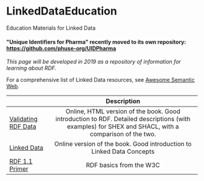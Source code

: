 # LinkedDataEducation
Education Materials for Linked Data

#### "Unique Identifiers for Pharma" recently moved to its own repository: https://github.com/phuse-org/UIDPharma


*This page will be developed in 2019 as a repository of information for learning about RDF.*

For a comprehensive list of Linked Data resources, see [Awesome Semantic Web](https://github.com/semantalytics/awesome-semantic-web).


|               | Description   |
| ------------- |:-------------:|
| [Validating RDF Data](http://book.validatingrdf.com/)  | Online, HTML version of the book. Good introduction to RDF. Detailed descriptions (with examples) for SHEX and SHACL, with a comparison of the two.|
| [Linked Data](https://www.manning.com/books/linked-data) | Online version of the book. Good introduction to Linked Data Concepts |
| [RDF 1.1 Primer](https://www.w3.org/TR/rdf11-primer/) | RDF basics from the W3C|

